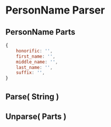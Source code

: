 
# PersonName Parser


## PersonName Parts

```javascript
{
	honorific: '',
	first_name: '',
	middle_name: '',
	last_name: '',
	suffix: '',
}
```

## Parse( String )


## Unparse( Parts )

